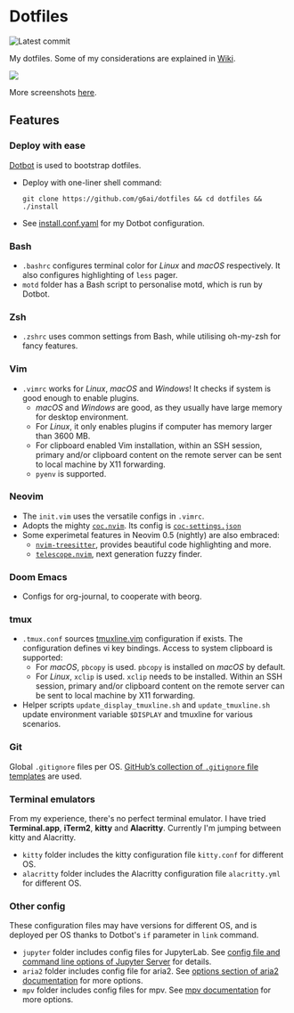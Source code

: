 # Dotfiles

![Latest commit](https://img.shields.io/github/last-commit/g6ai/dotfiles?style=flat)

My dotfiles. Some of my considerations are explained in [Wiki](https://github.com/g6ai/dotfiles/wiki).

![](https://github.com/g6ai/dotfiles/wiki/screenshots/complex.png)

More screenshots [here](https://github.com/g6ai/dotfiles/wiki/Screenshots).

## Features

### Deploy with ease

[Dotbot](https://github.com/anishathalye/dotbot) is used to bootstrap dotfiles.

* Deploy with one-liner shell command:
    ```console
    git clone https://github.com/g6ai/dotfiles && cd dotfiles && ./install
    ```
* See [install.conf.yaml](https://github.com/g6ai/dotfiles/blob/master/install.conf.yaml) for my Dotbot configuration.

### Bash
* `.bashrc` configures terminal color for *Linux* and *macOS* respectively. It also configures highlighting of `less` pager.
* `motd` folder has a Bash script to personalise motd, which is run by Dotbot.

### Zsh
* `.zshrc` uses common settings from Bash, while utilising oh-my-zsh for fancy features.

### Vim
* `.vimrc` works for *Linux*, *macOS* and *Windows*! It checks if system is good enough to enable plugins.
  * *macOS* and *Windows* are good, as they usually have large memory for desktop environment.
  * For *Linux*, it only enables plugins if computer has memory larger than 3600 MB.
  * For clipboard enabled Vim installation, within an SSH session, primary and/or clipboard content on the remote server can be sent to local machine by X11 forwarding.
  * `pyenv` is supported.

### Neovim
* The `init.vim` uses the versatile configs in `.vimrc`.
* Adopts the mighty [`coc.nvim`](https://github.com/neoclide/coc.nvim). Its config is [`coc-settings.json`](https://github.com/g6ai/dotfiles/blob/master/vim/nvim/coc-settings.json)
* Some experimetal features in Neovim 0.5 (nightly) are also embraced:
  * [`nvim-treesitter`](https://github.com/nvim-treesitter/nvim-treesitter), provides beautiful code highlighting and more.
  * [`telescope.nvim`](https://github.com/nvim-telescope/telescope.nvim), next generation fuzzy finder.

### Doom Emacs

* Configs for org-journal, to cooperate with beorg.

### tmux
* `.tmux.conf` sources [tmuxline.vim](https://github.com/edkolev/tmuxline.vim) configuration if exists. The configuration defines vi key bindings. Access to system clipboard is supported:
  * For *macOS*, `pbcopy` is used. `pbcopy` is installed on *macOS* by default.
  * For *Linux*, `xclip` is used. `xclip` needs to be installed. Within an SSH session, primary and/or clipboard content on the remote server can be sent to local machine by X11 forwarding.
* Helper scripts `update_display_tmuxline.sh` and `update_tmuxline.sh` update environment variable `$DISPLAY` and tmuxline for various scenarios.

### Git

Global `.gitignore` files per OS. [GitHub’s collection of `.gitignore` file templates](https://github.com/github/gitignore) are used.

### Terminal emulators
From my experience, there's no perfect terminal emulator. I have tried **Terminal.app**, **iTerm2**, **kitty** and **Alacritty**. Currently I'm jumping between kitty and Alacritty.
* `kitty` folder includes the kitty configuration file `kitty.conf` for different OS.
* `alacritty` folder includes the Alacritty configuration file `alacritty.yml` for different OS.

### Other config
These configuration files may have versions for different OS, and is deployed per OS thanks to Dotbot's `if` parameter in `link` command.
* `jupyter` folder includes config files for JupyterLab. See [config file and command line options of Jupyter Server](https://jupyter-server.readthedocs.io/en/latest/other/full-config.html) for details.
* `aria2` folder includes config file for aria2. See [options section of aria2 documentation](https://aria2.github.io/manual/en/html/aria2c.html#options) for more options.
* `mpv` folder includes config files for mpv. See [mpv documentation](https://mpv.io/manual/master/) for more options.
